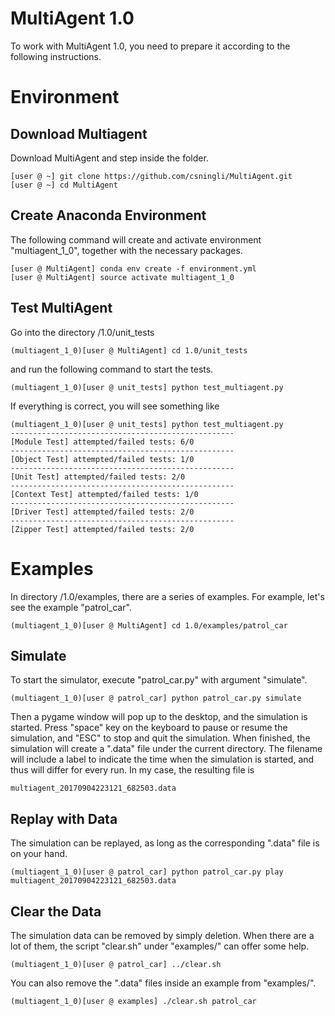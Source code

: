 # MultiAgent 1.0 
To work with MultiAgent 1.0, you need to prepare it according to the following instructions. 

# Environment
## Download Multiagent
Download MultiAgent and step inside the folder.

	[user @ ~] git clone https://github.com/csningli/MultiAgent.git
	[user @ ~] cd MultiAgent
	
## Create Anaconda Environment
The following command will create and activate environment "multiagent_1_0", together with the necessary packages.
	
	[user @ MultiAgent] conda env create -f environment.yml
	[user @ MultiAgent] source activate multiagent_1_0
	
## Test MultiAgent
Go into the directory /1.0/unit_tests
	
	(multiagent_1_0)[user @ MultiAgent] cd 1.0/unit_tests

and run the following command to start the tests. 
	
	(multiagent_1_0)[user @ unit_tests] python test_multiagent.py	

If everything is correct, you will see something like

	(multiagent_1_0)[user @ unit_tests] python test_multiagent.py 
	--------------------------------------------------
	[Module Test] attempted/failed tests: 6/0
	--------------------------------------------------
	[Object Test] attempted/failed tests: 1/0
	--------------------------------------------------
	[Unit Test] attempted/failed tests: 2/0
	--------------------------------------------------
	[Context Test] attempted/failed tests: 1/0
	--------------------------------------------------
	[Driver Test] attempted/failed tests: 2/0
	--------------------------------------------------
	[Zipper Test] attempted/failed tests: 2/0

# Examples
In directory /1.0/examples, there are a series of examples. For example, let's see the example "patrol_car".
	
	(multiagent_1_0)[user @ MultiAgent] cd 1.0/examples/patrol_car

## Simulate
To start the simulator, execute "patrol_car.py" with argument "simulate".
	
	(multiagent_1_0)[user @ patrol_car] python patrol_car.py simulate

Then a pygame window will pop up to the desktop, and the simulation is started. 
Press "space" key on the keyboard to pause or resume the simulation, and "ESC"
to stop and quit the simulation. When finished, the simulation will
create a ".data" file under the current directory. The filename will include 
a label to indicate the time when the simulation is started, and thus will
differ for every run. In my case, the resulting file is
	
	multiagent_20170904223121_682503.data

## Replay with Data
The simulation can be replayed, as long as the corresponding ".data" file is on your hand.
	
	(multiagent_1_0)[user @ patrol_car] python patrol_car.py play multiagent_20170904223121_682503.data

## Clear the Data
The simulation data can be removed by simply deletion. When there are a lot of them, the script
"clear.sh" under "examples/" can offer some help.
	
	(multiagent_1_0)[user @ patrol_car] ../clear.sh

You can also remove the ".data" files inside an example from "examples/".
	
	(multiagent_1_0)[user @ examples] ./clear.sh patrol_car
	
